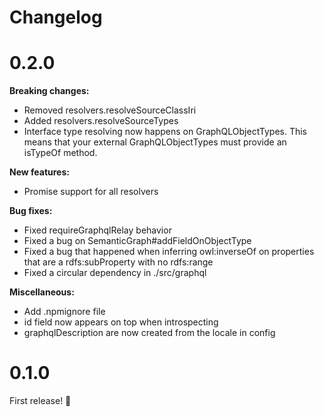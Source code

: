 # Changelog

# 0.2.0

**Breaking changes:**
- Removed resolvers.resolveSourceClassIri
- Added resolvers.resolveSourceTypes
- Interface type resolving now happens on GraphQLObjectTypes. This means that your external GraphQLObjectTypes must provide an isTypeOf method.

**New features:**
- Promise support for all resolvers

**Bug fixes:**
- Fixed requireGraphqlRelay behavior
- Fixed a bug on SemanticGraph#addFieldOnObjectType
- Fixed a bug that happened when inferring owl:inverseOf on properties that are a rdfs:subProperty with no rdfs:range
- Fixed a circular dependency in ./src/graphql

**Miscellaneous:**
- Add .npmignore file
- id field now appears on top when introspecting
- graphqlDescription are now created from the locale in config

# 0.1.0

First release! :tada:
